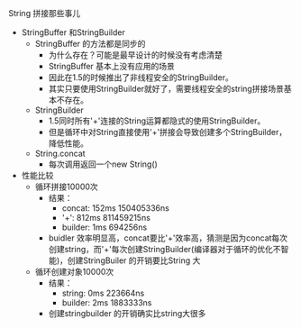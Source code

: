 String 拼接那些事儿

- StringBuffer 和StringBuilder
  - StringBuffer 的方法都是同步的
    - 为什么存在？可能是最早设计的时候没有考虑清楚
    - StringBuffer 基本上没有应用的场景
    - 因此在1.5的时候推出了非线程安全的StringBuilder。
    - 其实只要使用StringBuilder就好了，需要线程安全的string拼接场景基本不存在。
  - StringBuilder
    - 1.5同时所有'+'连接的String运算都隐式的使用StringBuilder。
    - 但是循环中对String直接使用'+'拼接会导致创建多个StringBuilder，降低性能。
  - String.concat
    - 每次调用返回一个new String()
- 性能比较
  - 循环拼接10000次
    - 结果：
      - concat: 152ms 150405336ns
      - '+': 812ms 811459215ns
      - builder: 1ms 694256ns
    - buidler 效率明显高，concat要比'+'效率高，猜测是因为concat每次创建string，而'+'每次创建StringBuilder(编译器对于循环的优化不智能)，创建StringBuiler 的开销要比String 大
  - 循环创建对象10000次
    - 结果：
      - string: 0ms 223664ns
      - builder: 2ms 1883333ns
    - 创建stringbuilder 的开销确实比string大很多
